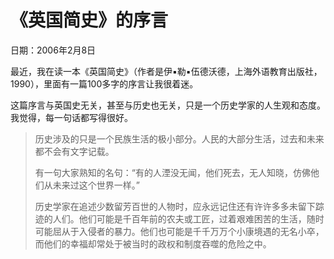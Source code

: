 # 《英国简史》的序言

日期：2006年2月8日

最近，我在读一本《英国简史》（作者是伊▪勒▪伍德沃德，上海外语教育出版社，1990），里面有一篇100多字的序言让我很着迷。

这篇序言与英国史无关，甚至与历史也无关，只是一个历史学家的人生观和态度。我觉得，每一句话都写得很好。

> 历史涉及的只是一个民族生活的极小部分。人民的大部分生活，过去和未来都不会有文字记载。
>
> 有一句大家熟知的名句：“有的人湮没无闻，他们死去，无人知晓，仿佛他们从未来过这个世界一样。”
>
> 历史学家在追述少数留芳百世的人物时，应永远记住还有许许多多未留下踪迹的人们。他们可能是千百年前的农夫或工匠，过着艰难困苦的生活，随时可能屈从于入侵者的暴力。他们也可能是千千万万个小康境遇的无名小卒，而他们的幸福却常处于被当时的政权和制度吞噬的危险之中。

